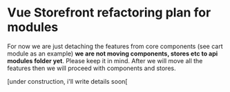 # Vue Storefront refactoring plan for modules

For now we are just detaching the features from core components (see cart module as an example) **we are not moving components, stores etc to api modules folder yet**. Please keep it in mind. After we will move all the features then we will proceed with components and stores.

[under construction, i'll write details soon[
